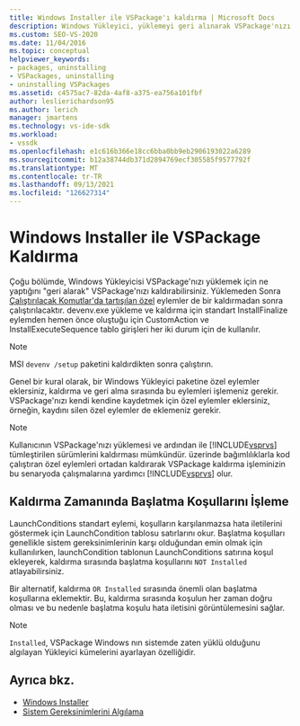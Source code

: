 ```yaml
---
title: Windows Installer ile VSPackage'ı kaldırma | Microsoft Docs
description: Windows Yükleyici, yüklemeyi geri alınarak VSPackage'nızı kaldırabilirsiniz. Windows Installer paketinizin özel eylemleriyle nasıl Windows öğrenin.
ms.custom: SEO-VS-2020
ms.date: 11/04/2016
ms.topic: conceptual
helpviewer_keywords:
- packages, uninstalling
- VSPackages, uninstalling
- uninstalling VSPackages
ms.assetid: c4575ac7-82da-4af8-a375-ea756a101fbf
author: leslierichardson95
ms.author: lerich
manager: jmartens
ms.technology: vs-ide-sdk
ms.workload:
- vssdk
ms.openlocfilehash: e1c616b366e18cc6bba0bb9eb2906193022a6289
ms.sourcegitcommit: b12a38744db371d2894769ecf305585f9577792f
ms.translationtype: MT
ms.contentlocale: tr-TR
ms.lasthandoff: 09/13/2021
ms.locfileid: "126627314"
---
```

# <a name="uninstalling-a-vspackage-with-windows-installer"></a>Windows Installer ile VSPackage Kaldırma
Çoğu bölümde, Windows Yükleyicisi VSPackage'nızı yüklemek için ne yaptığını "geri alarak" VSPackage'nızı kaldırabilirsiniz. Yüklemeden Sonra [Çalıştırılacak Komutlar'da tartışılan özel](../../extensibility/internals/commands-that-must-be-run-after-installation.md) eylemler de bir kaldırmadan sonra çalıştırılacaktır. devenv.exe yükleme ve kaldırma için standart InstallFinalize eylemden hemen önce oluştuğu için CustomAction ve InstallExecuteSequence tablo girişleri her iki durum için de kullanılır.

> [!NOTE]
> MSI `devenv /setup` paketini kaldırdikten sonra çalıştırın.

 Genel bir kural olarak, bir Windows Yükleyici paketine özel eylemler eklersiniz, kaldırma ve geri alma sırasında bu eylemleri işlemeniz gerekir. VSPackage'nızı kendi kendine kaydetmek için özel eylemler eklersiniz, örneğin, kaydını silen özel eylemler de eklemeniz gerekir.

> [!NOTE]
> Kullanıcının VSPackage'nızı yüklemesi ve ardından ile [!INCLUDE[vsprvs](../../code-quality/includes/vsprvs_md.md)] tümleştirilen sürümlerini kaldırması mümkündür. üzerinde bağımlılıklarla kod çalıştıran özel eylemleri ortadan kaldırarak VSPackage kaldırma işleminizin bu senaryoda çalışmalarına yardımcı [!INCLUDE[vsprvs](../../code-quality/includes/vsprvs_md.md)] olur.

## <a name="handling-launch-conditions-at-uninstall-time"></a>Kaldırma Zamanında Başlatma Koşullarını İşleme
 LaunchConditions standart eylemi, koşulların karşılanmazsa hata iletilerini göstermek için LaunchCondition tablosu satırlarını okur. Başlatma koşulları genellikle sistem gereksinimlerinin karşı olduğundan emin olmak için kullanılırken, launchCondition tablonun LaunchConditions satırına koşul ekleyerek, kaldırma sırasında başlatma koşullarını `NOT Installed` atlayabilirsiniz.

 Bir alternatif, kaldırma `OR Installed` sırasında önemli olan başlatma koşullarına eklemektir. Bu, kaldırma sırasında koşulun her zaman doğru olması ve bu nedenle başlatma koşulu hata iletisini görüntülemesini sağlar.

> [!NOTE]
> `Installed`, VSPackage Windows nın sistemde zaten yüklü olduğunu algılayan Yükleyici kümelerini ayarlayan özelliğidir.

## <a name="see-also"></a>Ayrıca bkz.
- [Windows Installer](/previous-versions/ee231230(v=vs.100))
- [Sistem Gereksinimlerini Algılama](../../extensibility/internals/detecting-system-requirements.md)